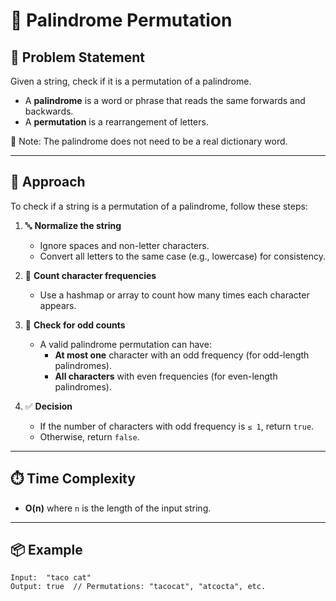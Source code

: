 # 🧩 Palindrome Permutation

## 📘 Problem Statement
Given a string, check if it is a permutation of a palindrome.

- A **palindrome** is a word or phrase that reads the same forwards and backwards.
- A **permutation** is a rearrangement of letters.

📝 Note: The palindrome does not need to be a real dictionary word.

---

## 🚀 Approach

To check if a string is a permutation of a palindrome, follow these steps:

1. 🔤 **Normalize the string**
   - Ignore spaces and non-letter characters.
   - Convert all letters to the same case (e.g., lowercase) for consistency.

2. 🔢 **Count character frequencies**
   - Use a hashmap or array to count how many times each character appears.

3. 🧠 **Check for odd counts**
   - A valid palindrome permutation can have:
     - **At most one** character with an odd frequency (for odd-length palindromes).
     - **All characters** with even frequencies (for even-length palindromes).

4. ✅ **Decision**
   - If the number of characters with odd frequency is `≤ 1`, return `true`.
   - Otherwise, return `false`.

---

## ⏱️ Time Complexity

- **O(n)** where `n` is the length of the input string.

---

## 📦 Example

```text
Input:  "taco cat"
Output: true  // Permutations: "tacocat", "atcocta", etc.

